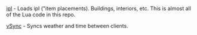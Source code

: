 [ipl](./ext_resources/ipl) - Loads ipl ("item placements). Buildings, interiors, etc. This is almost all of the Lua code in this repo.

[vSync](./ext_resources/vSync) - Syncs weather and time between clients.
